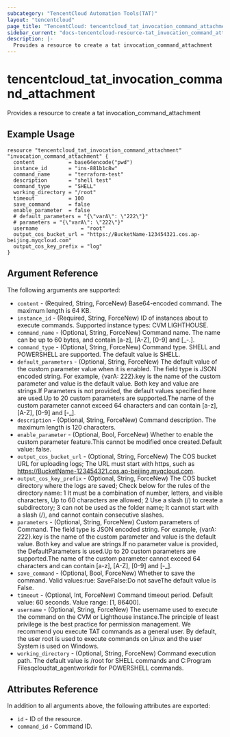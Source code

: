 ```yaml
---
subcategory: "TencentCloud Automation Tools(TAT)"
layout: "tencentcloud"
page_title: "TencentCloud: tencentcloud_tat_invocation_command_attachment"
sidebar_current: "docs-tencentcloud-resource-tat_invocation_command_attachment"
description: |-
  Provides a resource to create a tat invocation_command_attachment
---
```


# tencentcloud_tat_invocation_command_attachment

Provides a resource to create a tat invocation_command_attachment

## Example Usage

```hcl
resource "tencentcloud_tat_invocation_command_attachment" "invocation_command_attachment" {
  content           = base64encode("pwd")
  instance_id       = "ins-881b1c8w"
  command_name      = "terraform-test"
  description       = "shell test"
  command_type      = "SHELL"
  working_directory = "/root"
  timeout           = 100
  save_command      = false
  enable_parameter  = false
  # default_parameters = "{\"varA\": \"222\"}"
  # parameters = "{\"varA\": \"222\"}"
  username              = "root"
  output_cos_bucket_url = "https://BucketName-123454321.cos.ap-beijing.myqcloud.com"
  output_cos_key_prefix = "log"
}
```

## Argument Reference

The following arguments are supported:

* `content` - (Required, String, ForceNew) Base64-encoded command. The maximum length is 64 KB.
* `instance_id` - (Required, String, ForceNew) ID of instances about to execute commands. Supported instance types:  CVM  LIGHTHOUSE.
* `command_name` - (Optional, String, ForceNew) Command name. The name can be up to 60 bytes, and contain [a-z], [A-Z], [0-9] and [_-.].
* `command_type` - (Optional, String, ForceNew) Command type. SHELL and POWERSHELL are supported. The default value is SHELL.
* `default_parameters` - (Optional, String, ForceNew) The default value of the custom parameter value when it is enabled. The field type is JSON encoded string. For example, {varA: 222}.key is the name of the custom parameter and value is the default value. Both key and value are strings.If Parameters is not provided, the default values specified here are used.Up to 20 custom parameters are supported.The name of the custom parameter cannot exceed 64 characters and can contain [a-z], [A-Z], [0-9] and [-_].
* `description` - (Optional, String, ForceNew) Command description. The maximum length is 120 characters.
* `enable_parameter` - (Optional, Bool, ForceNew) Whether to enable the custom parameter feature.This cannot be modified once created.Default value: false.
* `output_cos_bucket_url` - (Optional, String, ForceNew) The COS bucket URL for uploading logs; The URL must start with https, such as https://BucketName-123454321.cos.ap-beijing.myqcloud.com.
* `output_cos_key_prefix` - (Optional, String, ForceNew) The COS bucket directory where the logs are saved; Check below for the rules of the directory name: 1 It must be a combination of number, letters, and visible characters, Up to 60 characters are allowed; 2 Use a slash (/) to create a subdirectory; 3 can not be used as the folder name; It cannot start with a slash (/), and cannot contain consecutive slashes.
* `parameters` - (Optional, String, ForceNew) Custom parameters of Command. The field type is JSON encoded string. For example, {varA: 222}.key is the name of the custom parameter and value is the default value. Both key and value are strings.If no parameter value is provided, the DefaultParameters is used.Up to 20 custom parameters are supported.The name of the custom parameter cannot exceed 64 characters and can contain [a-z], [A-Z], [0-9] and [-_].
* `save_command` - (Optional, Bool, ForceNew) Whether to save the command. Valid values:rue: SaveFalse:Do not saveThe default value is False.
* `timeout` - (Optional, Int, ForceNew) Command timeout period. Default value: 60 seconds. Value range: [1, 86400].
* `username` - (Optional, String, ForceNew) The username used to execute the command on the CVM or Lighthouse instance.The principle of least privilege is the best practice for permission management. We recommend you execute TAT commands as a general user. By default, the user root is used to execute commands on Linux and the user System is used on Windows.
* `working_directory` - (Optional, String, ForceNew) Command execution path. The default value is /root for SHELL commands and C:Program Filesqcloudtat_agentworkdir for POWERSHELL commands.

## Attributes Reference

In addition to all arguments above, the following attributes are exported:

* `id` - ID of the resource.
* `command_id` - Command ID.


